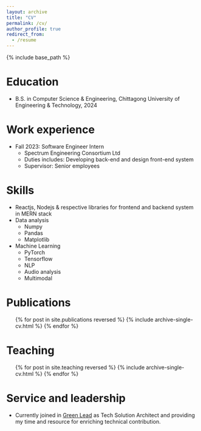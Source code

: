 ```yaml
---
layout: archive
title: "CV"
permalink: /cv/
author_profile: true
redirect_from:
  - /resume
---
```


{% include base_path %}

Education
======
<!-- * Ph.D in Version Control Theory, GitHub University, 2018 (expected)
* M.S. in Jekyll, GitHub University, 2014 -->
* B.S. in Computer Science & Engineering, Chittagong University of Engineering & Technology, 2024

Work experience
======
* Fall 2023: Software Engineer Intern
  * Spectrum Engineering Consortium Ltd
  * Duties includes: Developing back-end and design front-end system
  * Supervisor: Senior employees
  
Skills
======
* Reactjs, Nodejs & respective libraries for frontend and backend system in MERN stack
* Data analysis
  * Numpy
  * Pandas
  * Matplotlib
* Machine Learning
  * PyTorch
  * Tensorflow
  * NLP
  * Audio analysis
  * Multimodal

Publications
======
  <ul>{% for post in site.publications reversed %}
    {% include archive-single-cv.html %}
  {% endfor %}</ul>
  
  <!-- Talks
  ======
    <ul>{% for post in site.talks reversed %}
      {% include archive-single-talk-cv.html  %}
    {% endfor %}</ul> -->
  
Teaching
======
  <ul>{% for post in site.teaching reversed %}
    {% include archive-single-cv.html %}
  {% endfor %}</ul>
  
Service and leadership
======
* Currently joined in <a href="https://greenleadglobal.org/">Green Lead</a> as Tech Solution Architect and providing my time and resource for enriching technical contribution.